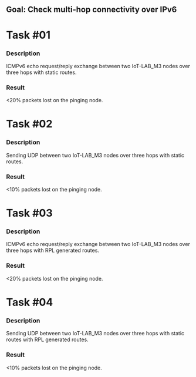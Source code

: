 ## Goal: Check multi-hop connectivity over IPv6

Task #01
========
### Description

ICMPv6 echo request/reply exchange between two IoT-LAB_M3 nodes over three hops
with static routes.

### Result

<20% packets lost on the pinging node.

Task #02
========
### Description

Sending UDP between two IoT-LAB_M3 nodes over three hops with static routes.

### Result

<10% packets lost on the pinging node.

Task #03
========
### Description

ICMPv6 echo request/reply exchange between two IoT-LAB_M3 nodes over three hops
with RPL generated routes.

### Result

<20% packets lost on the pinging node.

Task #04
========
### Description

Sending UDP between two IoT-LAB_M3 nodes over three hops with static routes
with RPL generated routes.

### Result

<10% packets lost on the pinging node.
